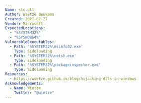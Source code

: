 ```yaml
---
Name: slc.dll
Author: Wietze Beukema
Created: 2021-02-27
Vendor: Microsoft
ExpectedLocations:
  - "%SYSTEM32%"
  - "%SYSWOW64%"
VulnerableExecutables:
  - Path: '%SYSTEM32%\msinfo32.exe'
    Type: Sideloading
  - Path: '%SYSTEM32%\netsh.exe'
    Type: Sideloading
  - Path: '%SYSTEM32%\packageinspector.exe'
    Type: Sideloading
Resources:
  - https://wietze.github.io/blog/hijacking-dlls-in-windows
Acknowledgements:
  - Name: Wietze
    Twitter: "@wietze"
---
```


